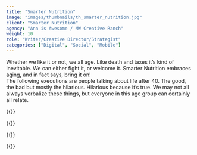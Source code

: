 ```yaml
---
title: "Smarter Nutrition"
image: "images/thumbnails/th_smarter_nutrition.jpg"
client: "Smarter Nutrition"
agency: "Ann is Awesome / MW Creative Ranch"
weight: 10
role: "Writer/Creative Director/Strategist"
categories: ["Digital", "Social", "Mobile"]
---
```


Whether we like it or not, we all age. Like death and taxes it’s kind of inevitable. We can either fight it, or welcome it. Smarter Nutrition embraces aging, and in fact says, bring it on!  
The following executions are people talking about life after 40. The good, the bad but mostly the hilarious. Hilarious because it’s true. We may not all always verbalize these things, but everyone in this age group can certainly all relate.

{{<img-responsive src="/images/portfolio/smarter_nutrition/SN1.png">}}

{{<img-responsive src="/images/portfolio/smarter_nutrition/SN6.png">}}

{{<img-responsive src="/images/portfolio/smarter_nutrition/SN4.png">}}

{{<img-responsive src="/images/portfolio/smarter_nutrition/SN7.png">}}
